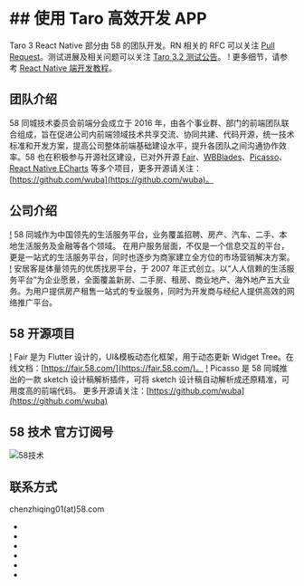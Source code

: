 # ## 使用 Taro 高效开发 APP[​](58anjuke.html#使用-taro-高效开发-app)
Taro 3 React Native 部分由 58 的团队开发。RN 相关的 RFC 可以关注 [Pull Request](https://github.com/NervJS/taro-rfcs/pull/8)。测试进展及相关问题可以关注 [Taro 3.2 测试公告](https://github.com/NervJS/taro/issues/8180)。
!
更多细节，请参考 [React Native 端开发教程](../react-native.html)。
## 团队介绍[​](58anjuke.html#团队介绍)
58 同城技术委员会前端分会成立于 2016 年，由各个事业群、部门的前端团队联合组成，旨在促进公司内前端领域技术共享交流、协同共建、代码开源，统一技术标准和开发方案，提高公司整体前端基础建设水平，提升各团队之间沟通协作效率。58 也在积极参与开源社区建设，已对外开源 [Fair](https://github.com/wuba/Fair)、[WBBlades](https://github.com/wuba/WBBlades)、[Picasso](https://github.com/wuba/Picasso)、[React Native ECharts](https://github.com/wuba/react-native-echarts) 等多个项目，更多开源请关注：[https://github.com/wuba](https://github.com/wuba)。
## 公司介绍[​](58anjuke.html#公司介绍)
[!](https://www.58.com/)
58 同城作为中国领先的生活服务平台，业务覆盖招聘、房产、汽车、二手、本地生活服务及金融等各个领域。 在用户服务层面，不仅是一个信息交互的平台，更是一站式的生活服务平台，同时也逐步为商家建立全方位的市场营销解决方案。
[!](https://www.anjuke.com/)
安居客是体量领先的优质找房平台，于 2007 年正式创立。以“人人信赖的生活服务平台”为企业愿景，全面覆盖新房、二手房、租房、商业地产、海外地产五大业务。为用户提供房产租售一站式的专业服务，同时为开发商与经纪人提供高效的网络推广平台。
## 58 开源项目[​](58anjuke.html#58-开源项目)
[!](https://github.com/wuba/fair)
Fair 是为 Flutter 设计的，UI&模板动态化框架，用于动态更新 Widget Tree。在线文档：[https://fair.58.com/](https://fair.58.com/)。
[!](https://github.com/wuba/Picasso)
Picasso 是 58 同城推出的一款 sketch 设计稿解析插件，可将 sketch 设计稿自动解析成还原精准，可用度高的前端代码。
更多开源请关注：[https://github.com/wuba](https://github.com/wuba)
## 58 技术 官方订阅号[​](58anjuke.html#58-技术-官方订阅号)
![58技术](https://pic3.58cdn.com.cn/nowater/fangfe/n_v2ebcfb754ae6b48b788a73b8e5743d0bb.jpg)
## 联系方式[​](58anjuke.html#联系方式)
chenzhiqing01(at)58.com

- 
- 
- 
- 
- 
-
